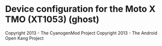 Device configuration for the Moto X TMO (XT1053) (ghost)
===============================

Copyright 2013 - The CyanogenMod Project
Copyright 2013 - The Android Open Kang Project
